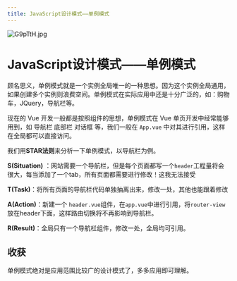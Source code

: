 ```yaml
---
title: JavaScript设计模式——单例模式
---
```


<img src="https://s1.ax1x.com/2020/03/26/G9pTtH.jpg" alt="G9pTtH.jpg" border="0" />

# JavaScript设计模式——单例模式

顾名思义，单例模式就是一个实例全局唯一的一种思想。因为这个实例全局通用，如果创建多个实例则浪费空间。单例模式在实际应用中还是十分广泛的，如：购物车，JQuery，导航栏等。

现在的 Vue 开发一般都是按照组件的思想，单例模式在 Vue 单页开发中经常能够用到，如 导航栏 底部栏 对话框 等，我们一般在 `App.vue` 中对其进行引用，这样在全局都可以直接访问。

我们用**STAR法则**来分析一下单例模式，以导航栏为例。

**S(Situation)** ：网站需要一个导航栏，但是每个页面都写一个`header`工程量将会很大，每当添加了一个tab，所有页面都需要进行修改！这我无法接受

**T(Task)**：将所有页面的导航栏代码单独抽离出来，修改一处，其他也能跟着修改

**A(Action)**：新建一个 `header.vue`组件，在`app.vue`中进行引用，将`router-view`放在header下面，这样路由切换将不再影响到导航栏。

**R(Result)**：全局只有一个导航栏组件，修改一处，全局均可引用。



## 收获

单例模式绝对是应用范围比较广的设计模式了，多多应用即可理解。